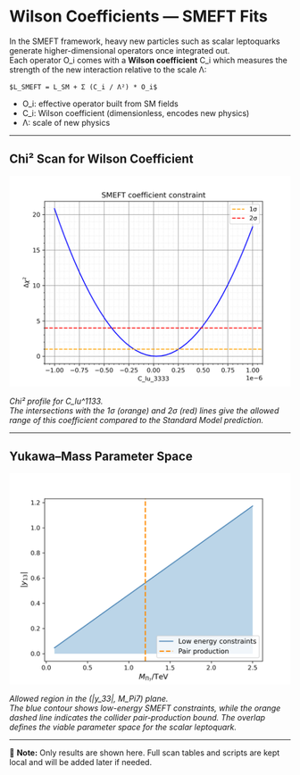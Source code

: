 # Wilson Coefficients — SMEFT Fits

In the SMEFT framework, heavy new particles such as scalar leptoquarks generate
higher-dimensional operators once integrated out.  
Each operator O_i comes with a **Wilson coefficient** C_i which measures
the strength of the new interaction relative to the scale Λ:

    $L_SMEFT = L_SM + Σ (C_i / Λ²) * O_i$

- O_i: effective operator built from SM fields  
- C_i: Wilson coefficient (dimensionless, encodes new physics)  
- Λ: scale of new physics  

---

## Chi² Scan for Wilson Coefficient

![C_lu_1133](Plots/C_lu_3333.png)

*Chi² profile for C_lu^1133.  
The intersections with the 1σ (orange) and 2σ (red) lines give the allowed range
of this coefficient compared to the Standard Model prediction.*

---

## Yukawa–Mass Parameter Space

![y33_vs_mass](Plots/y_lu_13.png)

*Allowed region in the (|y_33|, M_Pi7) plane.  
The blue contour shows low-energy SMEFT constraints, while the orange dashed
line indicates the collider pair-production bound. The overlap defines the
viable parameter space for the scalar leptoquark.*

---

📌 **Note:** Only results are shown here. Full scan tables and scripts are
kept local and will be added later if needed.
